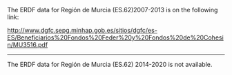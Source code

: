The ERDF data for Región de Murcia (ES.62)2007-2013 is on the following link: 

http://www.dgfc.sepg.minhap.gob.es/sitios/dgfc/es-ES/Beneficiarios%20Fondos%20Feder%20y%20Fondos%20de%20Cohesin/MU3516.pdf

----

The ERDF data for Región de Murcia (ES.62) 2014-2020 is not available.
